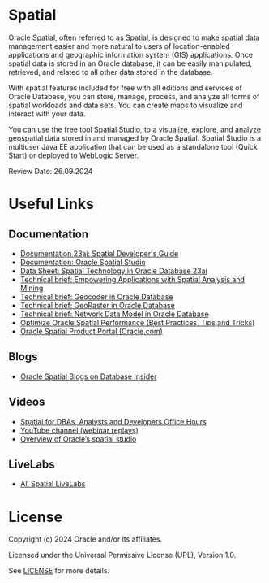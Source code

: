 # Spatial

Oracle Spatial, often referred to as Spatial, is designed to make spatial data management easier and more natural to users of location-enabled applications and geographic information system 
(GIS) applications. Once spatial data is stored in an Oracle database, it can be easily manipulated, retrieved, and related to all other data stored in the database.

With spatial features included for free with all editions and services of Oracle Database, you can store, manage, process, and analyze all forms of spatial workloads and data sets. You can create maps to visualize and interact with your data. 

You can use the free tool Spatial Studio, to a visualize, explore, and analyze geospatial data stored in and managed by Oracle Spatial. Spatial Studio is a multiuser Java EE application that can be used as a standalone tool (Quick Start) or deployed to WebLogic Server.

Review Date: 26.09.2024

# Useful Links

## Documentation  
 
 - [Documentation 23ai: Spatial Developer's Guide](https://docs.oracle.com/en/database/oracle/oracle-database/23/spatl/index.html)
 - [Documentation: Oracle Spatial Studio](https://docs.oracle.com/en/database/oracle/spatial-studio/index.html)
 - [Data Sheet: Spatial Technology in Oracle Database 23ai](https://www.oracle.com/a/tech/docs/oracle-spatial-data-sheet.pdf)
 - [Technical brief: Empowering Applications with Spatial Analysis and Mining](https://download.oracle.com/otndocs/products/spatial/pdf/19c_Empowering_Applications_with_Spatial_Analysis_and_Mining.pdf)
 - [Technical brief: Geocoder in Oracle Database](https://www.oracle.com/a/tech/docs/geocoder-2021.pdf)
 - [Technical brief: GeoRaster in Oracle Database](https://www.oracle.com/a/tech/docs/georaster-2021.pdf)
 - [Technical brief: Network Data Model in Oracle Database](https://www.oracle.com/a/tech/docs/ndm21c.pdf)
 - [Optimize Oracle Spatial Performance (Best Practices, Tips,and Tricks)](https://www.oracle.com/de/a/ocom/docs/database/spatial-performance-and-best-practices.pdf)
 - [Oracle Spatial Product Portal (Oracle.com)](https://www.oracle.com/database/spatial/)

## Blogs

- [Oracle Spatial Blogs on Database Insider](https://blogs.oracle.com/database/category/db-spatial)

## Videos

- [Spatial for DBAs, Analysts and Developers Office Hours](https://asktom.oracle.com/ords/r/tech/catalog/series-landing-page?p5_oh_id=7761)
- [YouTube channel (webinar replays)](https://www.youtube.com/@oraclespatialandoraclegraph)
- [Overview of Oracle’s spatial studio](https://youtu.be/rJiIQM-rF5c)

## LiveLabs

- [All Spatial LiveLabs](https://bit.ly/SpatialLiveLabs)

# License

Copyright (c) 2024 Oracle and/or its affiliates.

Licensed under the Universal Permissive License (UPL), Version 1.0.

See [LICENSE](https://github.com/oracle-devrel/technology-engineering/blob/main/LICENSE) for more details.

